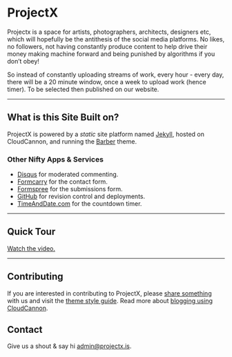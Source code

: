# ProjectX

Projectx is a space for artists, photographers, architects, designers etc, which will hopefully be the antithesis of the social media platforms. No likes, no followers, not having constantly produce content to help drive their money making machine forward and being punished by algorithms if you don’t obey! 

So instead of constantly uploading streams of work, every hour - every day, there will be a 20 minute window, once a week to upload work (hence timer). To be selected then published on our website.

* * * * *

What is this Site Built on?
---------------------------

ProjectX is powered by a *static* site platform named [Jekyll](https://jekyllrb.com/), hosted on CloudCannon, and running the [Barber](https://github.com/samesies/barber-jekyll) theme.

### Other Nifty Apps & Services

-   [Disqus](https://disqus.com) for moderated commenting.
-   [Formcarry](https://formcarry.com) for the contact form.
-   [Formspree](https://formspree.io) for the submissions form.
-   [GitHub](https://github.com/Projectx-hub/projectx) for revision control and deployments.
-   [TimeAndDate.com](https://www.timeanddate.com/countdown/create) for the countdown timer.

* * * * *

Quick Tour
----------

[Watch the video.](http://youtu.be/qdbCwHUmMW0?hd=1)

* * * * *

Contributing
------------

If you are interested in contributing to ProjectX, please [share something](/submission) with us and visit the [theme style guide](/style-guide). Read more about [blogging using CloudCannon](https://docs.cloudcannon.com/editing/workflows/blogging/).

## Contact
Give us a shout &amp; say hi <admin@projectx.is>.
